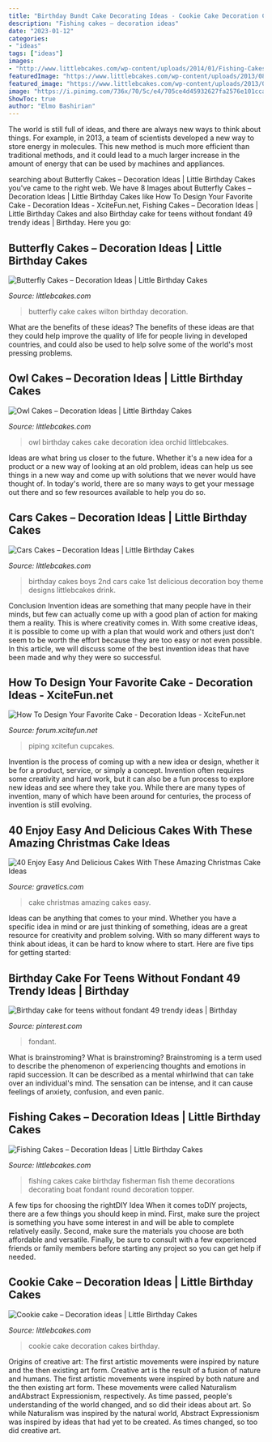 ```yaml
---
title: "Birthday Bundt Cake Decorating Ideas - Cookie Cake Decoration Cakes Birthday"
description: "Fishing cakes – decoration ideas"
date: "2023-01-12"
categories:
- "ideas"
tags: ["ideas"]
images:
- "http://www.littlebcakes.com/wp-content/uploads/2014/01/Fishing-Cakes-Pictures.jpg"
featuredImage: "https://www.littlebcakes.com/wp-content/uploads/2013/08/Wilton-Butterfly-Cake.jpg"
featured_image: "https://www.littlebcakes.com/wp-content/uploads/2013/08/Wilton-Butterfly-Cake.jpg"
image: "https://i.pinimg.com/736x/70/5c/e4/705ce4d45932627fa2576e101ccafb70.jpg"
ShowToc: true
author: "Elmo Bashirian"
---
```



The world is still full of ideas, and there are always new ways to think about things. For example, in 2013, a team of scientists developed a new way to store energy in molecules. This new method is much more efficient than traditional methods, and it could lead to a much larger increase in the amount of energy that can be used by machines and appliances.

	

		
searching about Butterfly Cakes – Decoration Ideas | Little Birthday Cakes you've came to the right web. We have 8 Images about Butterfly Cakes – Decoration Ideas | Little Birthday Cakes like How To Design Your Favorite Cake - Decoration Ideas - XciteFun.net, Fishing Cakes – Decoration Ideas | Little Birthday Cakes and also Birthday cake for teens without fondant 49 trendy ideas | Birthday. Here you go:
		
    
## Butterfly Cakes – Decoration Ideas | Little Birthday Cakes

<img loading=lazy src="https://www.littlebcakes.com/wp-content/uploads/2013/08/Wilton-Butterfly-Cake.jpg" onerror="this.onerror=null;this.src='https://tse1.mm.bing.net/th?id=OIP.OkvQwZEFyzYQ4fv9-a2OPwHaIu&amp;pid=15.1';" alt="Butterfly Cakes – Decoration Ideas | Little Birthday Cakes">

_Source: littlebcakes.com_

>butterfly cake cakes wilton birthday decoration. 

	

What are the benefits of these ideas?
The benefits of these ideas are that they could help improve the quality of life for people living in developed countries, and could also be used to help solve some of the world's most pressing problems.

    
## Owl Cakes – Decoration Ideas | Little Birthday Cakes

<img loading=lazy src="http://www.littlebcakes.com/wp-content/uploads/2013/08/Owl-Birthday-Cake-Ideas.jpg" onerror="this.onerror=null;this.src='https://tse2.mm.bing.net/th?id=OIP.xz3m0Ly-0sx_4Y3ufCaAPQHaKd&amp;pid=15.1';" alt="Owl Cakes – Decoration Ideas | Little Birthday Cakes">

_Source: littlebcakes.com_

>owl birthday cakes cake decoration idea orchid littlebcakes. 

	

Ideas are what bring us closer to the future. Whether it's a new idea for a product or a new way of looking at an old problem, ideas can help us see things in a new way and come up with solutions that we never would have thought of. In today's world, there are so many ways to get your message out there and so few resources available to help you do so.

    
## Cars Cakes – Decoration Ideas | Little Birthday Cakes

<img loading=lazy src="http://www.littlebcakes.com/wp-content/uploads/2014/01/Cars-Cake-Ideas-768x1024.jpg" onerror="this.onerror=null;this.src='https://tse1.mm.bing.net/th?id=OIP.WY-Z4GePtxsLmNzXJfu_3wHaJ4&amp;pid=15.1';" alt="Cars Cakes – Decoration Ideas | Little Birthday Cakes">

_Source: littlebcakes.com_

>birthday cakes boys 2nd cars cake 1st delicious decoration boy theme designs littlebcakes drink. 

	

Conclusion
Invention ideas are something that many people have in their minds, but few can actually come up with a good plan of action for making them a reality. This is where creativity comes in. With some creative ideas, it is possible to come up with a plan that would work and others just don't seem to be worth the effort because they are too easy or not even possible. In this article, we will discuss some of the best invention ideas that have been made and why they were so successful.

    
## How To Design Your Favorite Cake - Decoration Ideas - XciteFun.net

<img loading=lazy src="https://img.xcitefun.net/users/2014/07/359398,xcitefun-cake-decoration-12.jpg" onerror="this.onerror=null;this.src='https://tse4.mm.bing.net/th?id=OIP.VdPdESXgaAE7LdtacEkEFAHaJ4&amp;pid=15.1';" alt="How To Design Your Favorite Cake - Decoration Ideas - XciteFun.net">

_Source: forum.xcitefun.net_

>piping xcitefun cupcakes. 

	

Invention is the process of coming up with a new idea or design, whether it be for a product, service, or simply a concept. Invention often requires some creativity and hard work, but it can also be a fun process to explore new ideas and see where they take you. While there are many types of invention, many of which have been around for centuries, the process of invention is still evolving.

    
## 40 Enjoy Easy And Delicious Cakes With These Amazing Christmas Cake Ideas

<img loading=lazy src="http://www.gravetics.com/wp-content/uploads/2017/04/christmascakes-miamicakes-miamiparties-fondantcakes-christmasparty.jpg" onerror="this.onerror=null;this.src='https://tse3.mm.bing.net/th?id=OIP.-wANjDSyyQGdf_67UlKaQgHaJQ&amp;pid=15.1';" alt="40 Enjoy Easy And Delicious Cakes With These Amazing Christmas Cake Ideas">

_Source: gravetics.com_

>cake christmas amazing cakes easy. 

	

Ideas can be anything that comes to your mind. Whether you have a specific idea in mind or are just thinking of something, ideas are a great resource for creativity and problem solving. With so many different ways to think about ideas, it can be hard to know where to start. Here are five tips for getting started: 

    
## Birthday Cake For Teens Without Fondant 49 Trendy Ideas | Birthday

<img loading=lazy src="https://i.pinimg.com/736x/70/5c/e4/705ce4d45932627fa2576e101ccafb70.jpg" onerror="this.onerror=null;this.src='https://tse2.mm.bing.net/th?id=OIP.WROKSNyc2TDp28svAu7fpgAAAA&amp;pid=15.1';" alt="Birthday cake for teens without fondant 49 trendy ideas | Birthday">

_Source: pinterest.com_

>fondant. 

	

What is brainstroming?
What is brainstroming? Brainstroming is a term used to describe the phenomenon of experiencing thoughts and emotions in rapid succession. It can be described as a mental whirlwind that can take over an individual's mind. The sensation can be intense, and it can cause feelings of anxiety, confusion, and even panic.

    
## Fishing Cakes – Decoration Ideas | Little Birthday Cakes

<img loading=lazy src="http://www.littlebcakes.com/wp-content/uploads/2014/01/Fishing-Cakes-Pictures.jpg" onerror="this.onerror=null;this.src='https://tse2.mm.bing.net/th?id=OIP.WJsRCzF0Q2CVUEzy-8cMmQHaJ4&amp;pid=15.1';" alt="Fishing Cakes – Decoration Ideas | Little Birthday Cakes">

_Source: littlebcakes.com_

>fishing cakes cake birthday fisherman fish theme decorations decorating boat fondant round decoration topper. 

	

A few tips for choosing the rightDIY Idea
When it comes toDIY projects, there are a few things you should keep in mind. First, make sure the project is something you have some interest in and will be able to complete relatively easily. Second, make sure the materials you choose are both affordable and versatile. Finally, be sure to consult with a few experienced friends or family members before starting any project so you can get help if needed.

    
## Cookie Cake – Decoration Ideas | Little Birthday Cakes

<img loading=lazy src="http://www.littlebcakes.com/wp-content/uploads/2015/02/cookie-cake-decoration.png" onerror="this.onerror=null;this.src='https://tse1.mm.bing.net/th?id=OIP.TLcQRv3LbqIfeQMkZGUqrAHaJL&amp;pid=15.1';" alt="Cookie cake – Decoration ideas | Little Birthday Cakes">

_Source: littlebcakes.com_

>cookie cake decoration cakes birthday. 

	

Origins of creative art: The first artistic movements were inspired by nature and the then existing art form.
Creative art is the result of a fusion of nature and humans. The first artistic movements were inspired by both nature and the then existing art form. These movements were called Naturalism andAbstract Expressionism, respectively. As time passed, people's understanding of the world changed, and so did their ideas about art. So while Naturalism was inspired by the natural world, Abstract Expressionism was inspired by ideas that had yet to be created. As times changed, so too did creative art.

